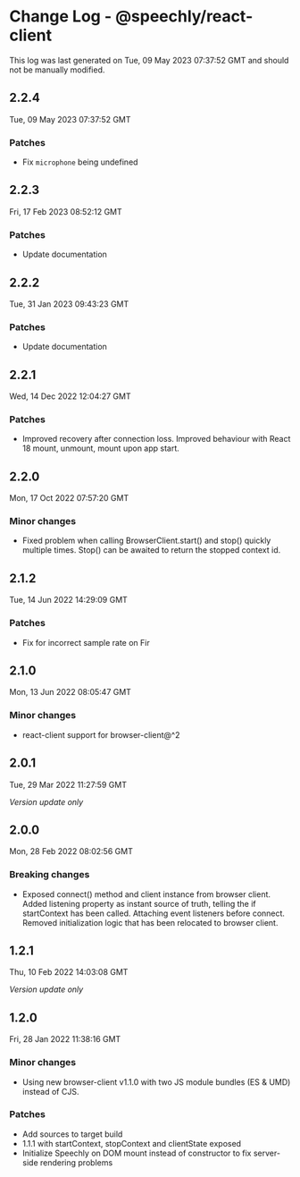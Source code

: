 # Change Log - @speechly/react-client

This log was last generated on Tue, 09 May 2023 07:37:52 GMT and should not be manually modified.

## 2.2.4
Tue, 09 May 2023 07:37:52 GMT

### Patches

- Fix `microphone` being undefined

## 2.2.3
Fri, 17 Feb 2023 08:52:12 GMT

### Patches

- Update documentation

## 2.2.2
Tue, 31 Jan 2023 09:43:23 GMT

### Patches

- Update documentation

## 2.2.1
Wed, 14 Dec 2022 12:04:27 GMT

### Patches

- Improved recovery after connection loss. Improved behaviour with React 18 mount, unmount, mount upon app start.

## 2.2.0
Mon, 17 Oct 2022 07:57:20 GMT

### Minor changes

- Fixed problem when calling BrowserClient.start() and stop() quickly multiple times. Stop() can be awaited to return the stopped context id.

## 2.1.2
Tue, 14 Jun 2022 14:29:09 GMT

### Patches

- Fix for incorrect sample rate on Fir

## 2.1.0
Mon, 13 Jun 2022 08:05:47 GMT

### Minor changes

- react-client support for browser-client@^2

## 2.0.1
Tue, 29 Mar 2022 11:27:59 GMT

_Version update only_

## 2.0.0
Mon, 28 Feb 2022 08:02:56 GMT

### Breaking changes

- Exposed connect() method and client instance from browser client. Added listening property as instant source of truth, telling the if startContext has been called. Attaching event listeners before connect. Removed initialization logic that has been relocated to browser client.

## 1.2.1
Thu, 10 Feb 2022 14:03:08 GMT

_Version update only_

## 1.2.0
Fri, 28 Jan 2022 11:38:16 GMT

### Minor changes

- Using new browser-client v1.1.0 with two JS module bundles (ES & UMD) instead of CJS.

### Patches

- Add sources to target build
- 1.1.1 with startContext, stopContext and clientState exposed
- Initialize Speechly on DOM mount instead of constructor to fix server-side rendering problems

